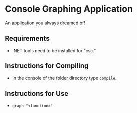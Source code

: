 # Console Graphing Application

An application you always dreamed of!

## Requirements
- .NET tools need to be installed for "csc."

## Instructions for Compiling
- In the console of the folder directory type ``compile``.

## Instructions for Use
- ``graph "<function>"``
